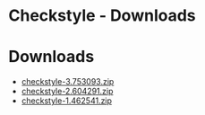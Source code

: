 
Checkstyle - Downloads
======================

# Downloads

- [checkstyle-3.753093.zip](https://raw.githubusercontent.com/UrbanCode/IBM-UCB-PLUGINS/main/files/checkstyle/checkstyle-3.753093.zip)
- [checkstyle-2.604291.zip](https://raw.githubusercontent.com/UrbanCode/IBM-UCB-PLUGINS/main/files/checkstyle/checkstyle-2.604291.zip)
- [checkstyle-1.462541.zip](https://raw.githubusercontent.com/UrbanCode/IBM-UCB-PLUGINS/main/files/checkstyle/checkstyle-1.462541.zip)
